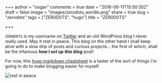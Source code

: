 +++
author = "osgav"
comments = true
date = "2016-06-11T15:50:35Z"
draft = false
image = "images/zerodots_wordle.png"
share = true
slug = "zerodots"
tags = ["ZER0D0TS", "hugo"]
title = "ZER0D0TS" 

+++

`ZER0D0TS` is my username on [Twitter](https://twitter.com/ZER0D0TS "ZER0D0TS") and an old WordPress blog I never really used. May it rest in peace. This blog on the other hand I shall keep alive with a slow drip of posts and curious projects... the first of which, shall be the infamous ***how I set up this blog*** post!

For now, this [hugo markdown cheatsheet](/page/hugo-markdown-cheatsheet) is a taster of the sort of things I'm going to do to make blogging easier for myself.

![rest in peace](/images/rip.png "rip")

